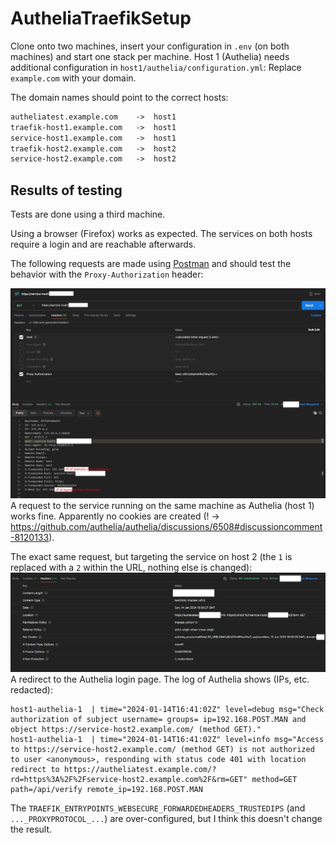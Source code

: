 # AutheliaTraefikSetup

Clone onto two machines, insert your configuration in `.env` (on both machines) and start one stack per machine.
Host 1 (Authelia) needs additional configuration in `host1/authelia/configuration.yml`: Replace `example.com` with your domain.

The domain names should point to the correct hosts:

```txt
autheliatest.example.com    ->  host1
traefik-host1.example.com   ->  host1
service-host1.example.com   ->  host1
traefik-host2.example.com   ->  host2
service-host2.example.com   ->  host2
```

## Results of testing

Tests are done using a third machine.

Using a browser (Firefox) works as expected. The services on both hosts require a login and are reachable afterwards.

The following requests are made using [Postman](https://github.com/postmanlabs) and should test the behavior with the `Proxy-Authorization` header:

![botToServiceHost1](botToServiceHost1.jpg)
A request to the service running on the same machine as Authelia (host 1) works fine. Apparently no cookies are created (! → <https://github.com/authelia/authelia/discussions/6508#discussioncomment-8120133>).

The exact same request, but targeting the service on host 2 (the `1` is replaced with a `2` within the URL, nothing else is changed):
![botToServiceHost2](botToServiceHost2.jpg)
A redirect to the Authelia login page. The log of Authelia shows (IPs, etc. redacted):

```log
host1-authelia-1  | time="2024-01-14T16:41:02Z" level=debug msg="Check authorization of subject username= groups= ip=192.168.POST.MAN and object https://service-host2.example.com/ (method GET)."
host1-authelia-1  | time="2024-01-14T16:41:02Z" level=info msg="Access to https://service-host2.example.com/ (method GET) is not authorized to user <anonymous>, responding with status code 401 with location redirect to https://autheliatest.example.com/?rd=https%3A%2F%2Fservice-host2.example.com%2F&rm=GET" method=GET path=/api/verify remote_ip=192.168.POST.MAN
```

The `TRAEFIK_ENTRYPOINTS_WEBSECURE_FORWARDEDHEADERS_TRUSTEDIPS` (and `..._PROXYPROTOCOL_...`) are over-configured, but I think this doesn't change the result.
